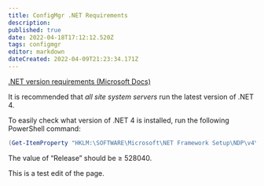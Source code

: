 ```yaml
---
title: ConfigMgr .NET Requirements
description: 
published: true
date: 2022-04-18T17:12:12.520Z
tags: configmgr
editor: markdown
dateCreated: 2022-04-09T21:23:34.171Z
---
```


[.NET version requirements (Microsoft Docs)](https://docs.microsoft.com/mem/configmgr/core/plan-design/configs/site-and-site-system-prerequisites#net-version-requirements)

It is recommended that *all site system servers* run the latest version of .NET 4.

To easily check what version of .NET 4 is installed, run the following PowerShell command:

```powershell
(Get-ItemProperty "HKLM:\SOFTWARE\Microsoft\NET Framework Setup\NDP\v4\Full").Release
```

The value of “Release” should be ≥ 528040.

This is a test edit of the page.
